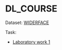 # DL_COURSE

Dataset: [WIDERFACE](http://shuoyang1213.me/WIDERFACE/)

Task:

* [Laboratory work 1](https://docs.google.com/document/d/1MzdbmrhabHUIb5-I-WGi_PSe_8J25_utfKjmfKUtfAc/edit)
